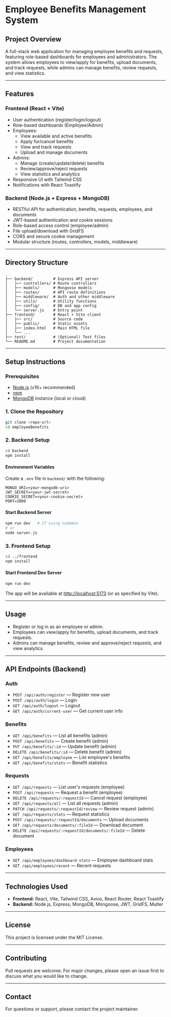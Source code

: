 # Employee Benefits Management System

## Project Overview
A full-stack web application for managing employee benefits and requests, featuring role-based dashboards for employees and administrators. The system allows employees to view/apply for benefits, upload documents, and track requests, while admins can manage benefits, review requests, and view statistics.

---

## Features

### Frontend (React + Vite)
- User authentication (register/login/logout)
- Role-based dashboards (Employee/Admin)
- Employees:
  - View available and active benefits
  - Apply for/cancel benefits
  - View and track requests
  - Upload and manage documents
- Admins:
  - Manage (create/update/delete) benefits
  - Review/approve/reject requests
  - View statistics and analytics
- Responsive UI with Tailwind CSS
- Notifications with React Toastify

### Backend (Node.js + Express + MongoDB)
- RESTful API for authentication, benefits, requests, employees, and documents
- JWT-based authentication and cookie sessions
- Role-based access control (employee/admin)
- File upload/download with GridFS
- CORS and secure cookie management
- Modular structure (routes, controllers, models, middleware)

---

## Directory Structure

```
.
├── backend/         # Express API server
│   ├── controllers/ # Route controllers
│   ├── models/      # Mongoose models
│   ├── routes/      # API route definitions
│   ├── middleware/  # Auth and other middleware
│   ├── utils/       # Utility functions
│   ├── config/      # DB and app config
│   └── server.js    # Entry point
├── frontend/        # React + Vite client
│   ├── src/         # Source code
│   ├── public/      # Static assets
│   ├── index.html   # Main HTML file
│   └── ...
├── test/            # (Optional) Test files
└── README.md        # Project documentation
```

---

## Setup Instructions

### Prerequisites
- [Node.js](https://nodejs.org/) (v16+ recommended)
- [npm](https://www.npmjs.com/)
- [MongoDB](https://www.mongodb.com/) instance (local or cloud)

### 1. Clone the Repository

```bash
git clone <repo-url>
cd employeeBenefits
```

### 2. Backend Setup

```bash
cd backend
npm install
```

#### Environment Variables
Create a `.env` file in `backend/` with the following:

```
MONGO_URI=<your-mongodb-uri>
JWT_SECRET=<your-jwt-secret>
COOKIE_SECRET=<your-cookie-secret>
PORT=3000
```

#### Start Backend Server

```bash
npm run dev   # If using nodemon
# or
node server.js
```

### 3. Frontend Setup

```bash
cd ../frontend
npm install
```

#### Start Frontend Dev Server

```bash
npm run dev
```

The app will be available at [http://localhost:5173](http://localhost:5173) (or as specified by Vite).

---

## Usage

- Register or log in as an employee or admin.
- Employees can view/apply for benefits, upload documents, and track requests.
- Admins can manage benefits, review and approve/reject requests, and view analytics.

---

## API Endpoints (Backend)

### Auth
- `POST /api/auth/register` — Register new user
- `POST /api/auth/login` — Login
- `GET /api/auth/logout` — Logout
- `GET /api/auth/current-user` — Get current user info

### Benefits
- `GET /api/benefits` — List all benefits (admin)
- `POST /api/benefits` — Create benefit (admin)
- `PUT /api/benefits/:id` — Update benefit (admin)
- `DELETE /api/benefits/:id` — Delete benefit (admin)
- `GET /api/benefits/employee` — List employee's benefits
- `GET /api/benefits/stats` — Benefit statistics

### Requests
- `GET /api/requests` — List user's requests (employee)
- `POST /api/requests` — Request a benefit (employee)
- `DELETE /api/requests/:requestId` — Cancel request (employee)
- `GET /api/requests/all` — List all requests (admin)
- `PATCH /api/requests/:requestId/review` — Review request (admin)
- `GET /api/requests/stats` — Request statistics
- `POST /api/requests/:requestId/documents` — Upload documents
- `GET /api/requests/documents/:fileId` — Download document
- `DELETE /api/requests/:requestId/documents/:fileId` — Delete document

### Employees
- `GET /api/employees/dashboard-stats` — Employee dashboard stats
- `GET /api/employees/recent` — Recent requests

---

## Technologies Used

- **Frontend:** React, Vite, Tailwind CSS, Axios, React Router, React Toastify
- **Backend:** Node.js, Express, MongoDB, Mongoose, JWT, GridFS, Multer

---

## License

This project is licensed under the MIT License.

---

## Contributing

Pull requests are welcome. For major changes, please open an issue first to discuss what you would like to change.

---

## Contact

For questions or support, please contact the project maintainer.